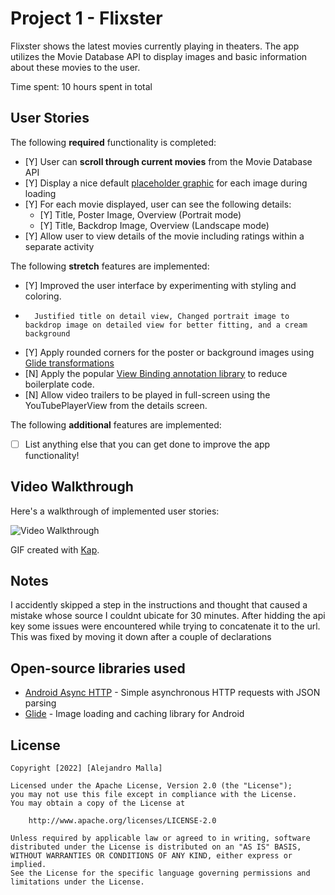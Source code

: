 # Project 1 - Flixster

Flixster shows the latest movies currently playing in theaters. The app utilizes the Movie Database API to display images and basic information about these movies to the user.

Time spent: 10 hours spent in total

## User Stories

The following **required** functionality is completed:

* [Y] User can **scroll through current movies** from the Movie Database API
* [Y] Display a nice default [placeholder graphic](https://guides.codepath.org/android/Displaying-Images-with-the-Glide-Library#advanced-usage) for each image during loading
* [Y] For each movie displayed, user can see the following details:
  * [Y] Title, Poster Image, Overview (Portrait mode)
  * [Y] Title, Backdrop Image, Overview (Landscape mode)
* [Y] Allow user to view details of the movie including ratings within a separate activity

The following **stretch** features are implemented:

* [Y] Improved the user interface by experimenting with styling and coloring.
*       Justified title on detail view, Changed portrait image to backdrop image on detailed view for better fitting, and a cream background
* [Y] Apply rounded corners for the poster or background images using [Glide transformations](https://guides.codepath.org/android/Displaying-Images-with-the-Glide-Library#transformations)
* [N] Apply the popular [View Binding annotation library](http://guides.codepath.org/android/Reducing-View-Boilerplate-with-ViewBinding) to reduce boilerplate code.
* [N] Allow video trailers to be played in full-screen using the YouTubePlayerView from the details screen.

The following **additional** features are implemented:

* [ ] List anything else that you can get done to improve the app functionality!

## Video Walkthrough

Here's a walkthrough of implemented user stories:

<img src='https://imgur.com/a/jTACkRV' title='Video Walkthrough' width='' alt='Video Walkthrough' />

GIF created with [Kap](https://getkap.co/).

## Notes

I accidently skipped a step in the instructions and thought that caused a mistake whose source I couldnt ubicate for 30 minutes.
After hidding the api key some issues were encountered while trying to concatenate it to the url. This was fixed by moving it down after a couple of declarations

## Open-source libraries used

- [Android Async HTTP](https://github.com/loopj/android-async-http) - Simple asynchronous HTTP requests with JSON parsing
- [Glide](https://github.com/bumptech/glide) - Image loading and caching library for Android

## License

    Copyright [2022] [Alejandro Malla]

    Licensed under the Apache License, Version 2.0 (the "License");
    you may not use this file except in compliance with the License.
    You may obtain a copy of the License at

        http://www.apache.org/licenses/LICENSE-2.0

    Unless required by applicable law or agreed to in writing, software
    distributed under the License is distributed on an "AS IS" BASIS,
    WITHOUT WARRANTIES OR CONDITIONS OF ANY KIND, either express or implied.
    See the License for the specific language governing permissions and
    limitations under the License.
